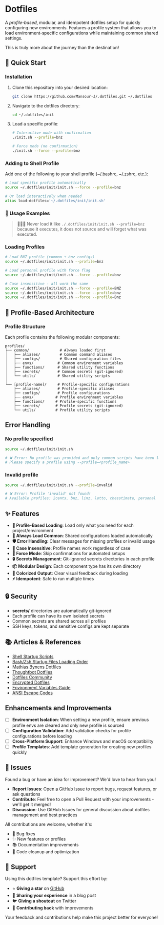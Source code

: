 # Dotfiles
A *profile-based*, modular, and idempotent dotfiles setup for quickly configuring new environments. Features a profile system that allows you to load environment-specific configurations while maintaining common shared settings.

This is truly more about the journey than the destination!

## 🚀 Quick Start

### Installation
1. Clone this repository into your desired location:
   ```bash
   git clone https://github.com/Mansour-J/.dotfiles.git ~/.dotfiles
   ```

2. Navigate to the dotfiles directory:
   ```bash
   cd ~/.dotfiles/init
   ```

3. Load a specific profile:
   ```bash
   # Interactive mode with confirmation
   ./init.sh --profile=bnz
   
   # Force mode (no confirmation)
   ./init.sh --force --profile=bnz
   ```


### Adding to Shell Profile
Add one of the following to your shell profile (~/.bashrc, ~/.zshrc, etc.):

```bash
# Load specific profile automatically
source ~/.dotfiles/init/init.sh --force --profile=bnz

# Or load interactively when needed
alias load-dotfiles='~/.dotfiles/init/init.sh'
```

### 🎯 Usage Examples

> 🚨🚨🚨 Never load it like `./.dotfiles/init/init.sh --profile=bnz` because it executes, it does not source and will forget what was executed.

### Loading Profiles

```bash
# Load BNZ profile (common + bnz configs)
source ~/.dotfiles/init/init.sh --profile=bnz

# Load personal profile with force flag
source ~/.dotfiles/init/init.sh --force --profile=bnz

# Case insensitive - all work the same
source ~/.dotfiles/init/init.sh --force --profile=BNZ
source ~/.dotfiles/init/init.sh --force --profile=bnz
source ~/.dotfiles/init/init.sh --force --profile=Bnz
```


## 📁 Profile-Based Architecture

### Profile Structure

Each profile contains the following modular components:
```
profiles/
├── common/              # Always loaded first
│   ├── aliases/         # Common command aliases
│   ├── configs/         # Shared configuration files
│   ├── envs/           # Common environment variables
│   ├── functions/      # Shared utility functions
│   ├── secrets/        # Common secrets (git-ignored)
│   └── utils/          # Shared utility scripts
│
└── [profile-name]/     # Profile-specific configurations
    ├── aliases/        # Profile-specific aliases
    ├── configs/        # Profile configurations
    ├── envs/          # Profile environment variables
    ├── functions/     # Profile-specific functions
    ├── secrets/       # Profile secrets (git-ignored)
    └── utils/         # Profile utility scripts
```

## Error Handling

### No profile specified
```bash
source ~/.dotfiles/init/init.sh

# ❌ Error: No profile was provided and only common scripts have been loaded.
# Please specify a profile using --profile=<profile_name>
```

### Invalid profile
```bash
source ~/.dotfiles/init/init.sh --profile=invalid

# ❌ Error: Profile 'invalid' not found!
# Available profiles: 2cents, bnz, linz, lotto, chesstimate, personal
```

## ✨ Features

- **🎯 Profile-Based Loading**: Load only what you need for each project/environment
- **🔄 Always Load Common**: Shared configurations loaded automatically
- **🛡️ Error Handling**: Clear messages for missing profiles or invalid usage
- **📝 Case Insensitive**: Profile names work regardless of case
- **🚀 Force Mode**: Skip confirmations for automated setups
- **🔒 Secrets Management**: Git-ignored secrets directories in each profile
- **📦 Modular Design**: Each component type has its own directory
- **🎨 Colorized Output**: Clear visual feedback during loading
- **⚡ Idempotent**: Safe to run multiple times

## 🔒 Security

- **secrets/** directories are automatically git-ignored
- Each profile can have its own isolated secrets
- Common secrets are shared across all profiles
- SSH keys, tokens, and sensitive configs are kept separate

## 📚 Articles & References

- [Shell Startup Scripts](https://blog.flowblok.id.au/2013-02/shell-startup-scripts.html)
- [Bash/Zsh Startup Files Loading Order](https://shreevatsa.wordpress.com/2008/03/30/zshbash-startup-files-loading-order-bashrc-zshrc-etc/)
- [Mathias Bynens Dotfiles](https://github.com/mathiasbynens/dotfiles)
- [Thoughtbot Dotfiles](https://github.com/thoughtbot/dotfiles)
- [Dotfiles Community](https://dotfiles.github.io/)
- [Encrypted Dotfiles](https://abdullah.today/encrypted-dotfiles/)
- [Environment Variables Guide](https://www3.ntu.edu.sg/home/ehchua/programming/howto/Environment_Variables.html#zz-2.1)
- [ANSI Escape Codes](https://www.lihaoyi.com/post/BuildyourownCommandLinewithANSIescapecodes.html)

## Enhancements and Improvements

- [ ] **Environment Isolation**: When setting a new profile, ensure previous profile envs are cleared and only new profile is sourced
- [ ] **Configuration Validation**: Add validation checks for profile configurations before loading
- [ ] **Cross-Platform Support**: Enhance Windows and macOS compatibility
- [ ] **Profile Templates**: Add template generation for creating new profiles quickly

## 🐛 Issues

Found a bug or have an idea for improvement? We'd love to hear from you!

- **Report Issues**: [Open a GitHub Issue](https://github.com/Mansour-J/.dotfiles/issues) to report bugs, request features, or ask questions
- **Contribute**: Feel free to open a Pull Request with your improvements - we'll get it merged!
- **Discussion**: Use GitHub Issues for general discussion about dotfiles management and best practices

All contributions are welcome, whether it's:
- 🐛 Bug fixes
- ✨ New features or profiles
- 📚 Documentation improvements
- 🎨 Code cleanup and optimization

## 💬 Support

Using this dotfiles template? Support this effort by:
- ⭐ **Giving a star** on [GitHub](https://github.com/Mansour-J/.dotfiles)
- 📝 **Sharing your experience** in a blog post
- 🐦 **Giving a shoutout** on Twitter
- 🤝 **Contributing back** with improvements

Your feedback and contributions help make this project better for everyone!